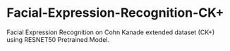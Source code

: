 # Facial-Expression-Recognition-CK+
Facial Expression Recognition on Cohn Kanade extended dataset (CK+) using RESNET50 Pretrained Model.

